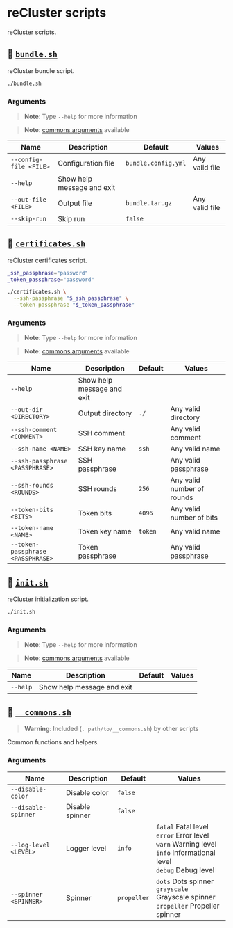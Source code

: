 <!-- markdownlint-disable MD024 -->
<!-- markdownlint-disable MD033 -->

# reCluster scripts

reCluster scripts.

## :bookmark_tabs: [`bundle.sh`](./bundle.sh)

reCluster bundle script.

```sh
./bundle.sh
```

### Arguments

> **Note**: Type `--help` for more information

> **Note**: [commons arguments](#commons-arguments) available

| **Name**               | **Description**            | **Default**         | **Values**     |
| ---------------------- | -------------------------- | ------------------- | -------------- |
| `--config-file <FILE>` | Configuration file         | `bundle.config.yml` | Any valid file |
| `--help`               | Show help message and exit |
| `--out-file <FILE>`    | Output file                | `bundle.tar.gz`     | Any valid file |
| `--skip-run`           | Skip run                   | `false`             |

## :bookmark_tabs: [`certificates.sh`](./certificates.sh)

reCluster certificates script.

```sh
_ssh_passphrase="password"
_token_passphrase="password"

./certificates.sh \
  --ssh-passphrase "$_ssh_passphrase" \
  --token-passphrase "$_token_passphrase"
```

### Arguments

> **Note**: Type `--help` for more information

> **Note**: [commons arguments](#commons-arguments) available

| **Name**                          | **Description**            | **Default** | **Values**                 |
| --------------------------------- | -------------------------- | ----------- | -------------------------- |
| `--help`                          | Show help message and exit |
| `--out-dir <DIRECTORY>`           | Output directory           | `./`        | Any valid directory        |
| `--ssh-comment <COMMENT>`         | SSH comment                |             | Any valid comment          |
| `--ssh-name <NAME>`               | SSH key name               | `ssh`       | Any valid name             |
| `--ssh-passphrase <PASSPHRASE>`   | SSH passphrase             |             | Any valid passphrase       |
| `--ssh-rounds <ROUNDS>`           | SSH rounds                 | `256`       | Any valid number of rounds |
| `--token-bits <BITS>`             | Token bits                 | `4096`      | Any valid number of bits   |
| `--token-name <NAME>`             | Token key name             | `token`     | Any valid name             |
| `--token-passphrase <PASSPHRASE>` | Token passphrase           |             | Any valid passphrase       |

## :bookmark_tabs: [`init.sh`](./init.sh)

reCluster initialization script.

```sh
./init.sh
```

### Arguments

> **Note**: Type `--help` for more information

> **Note**: [commons arguments](#commons-arguments) available

| **Name** | **Description**            | **Default** | **Values** |
| -------- | -------------------------- | ----------- | ---------- |
| `--help` | Show help message and exit |

## :bookmark_tabs: [`__commons.sh`](./__commons.sh)

> **Warning**: Included (`. path/to/__commons.sh`) by other scripts

Common functions and helpers.

<h3 id="commons-arguments">Arguments</h3>

| **Name**              | **Description** | **Default** | **Values**                                                                                                                          |
| --------------------- | --------------- | ----------- | ----------------------------------------------------------------------------------------------------------------------------------- |
| `--disable-color`     | Disable color   | `false`     |
| `--disable-spinner`   | Disable spinner | `false`     |
| `--log-level <LEVEL>` | Logger level    | `info`      | `fatal` Fatal level <br/> `error` Error level <br/> `warn` Warning level <br/> `info` Informational level <br/> `debug` Debug level |
| `--spinner <SPINNER>` | Spinner         | `propeller` | `dots` Dots spinner <br/> `grayscale` Grayscale spinner <br/> `propeller` Propeller spinner                                         |
